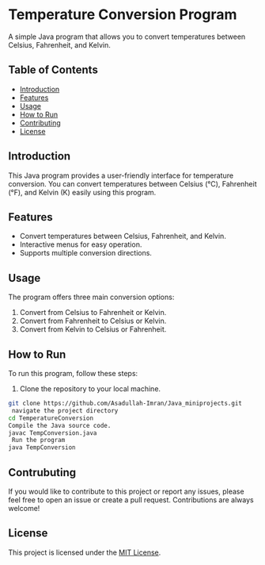 # Temperature Conversion Program

A simple Java program that allows you to convert temperatures between Celsius, Fahrenheit, and Kelvin.

## Table of Contents

- [Introduction](#introduction)
- [Features](#features)
- [Usage](#usage)
- [How to Run](#how-to-run)
- [Contributing](#contributing)
- [License](#license)

## Introduction

This Java program provides a user-friendly interface for temperature conversion. You can convert temperatures between Celsius (°C), Fahrenheit (°F), and Kelvin (K) easily using this program.

## Features

- Convert temperatures between Celsius, Fahrenheit, and Kelvin.
- Interactive menus for easy operation.
- Supports multiple conversion directions.

## Usage

The program offers three main conversion options:

1. Convert from Celsius to Fahrenheit or Kelvin.
2. Convert from Fahrenheit to Celsius or Kelvin.
3. Convert from Kelvin to Celsius or Fahrenheit.

## How to Run

To run this program, follow these steps:

1. Clone the repository to your local machine.

```bash
git clone https://github.com/Asadullah-Imran/Java_miniprojects.git
 navigate the project directory
cd TemperatureConversion
Compile the Java source code.
javac TempConversion.java
 Run the program
java TempConversion
```

## Contrubuting

If you would like to contribute to this project or report any issues, please feel free to open an issue or create a pull request. Contributions are always welcome!

## License

This project is licensed under the [MIT License](https://github.com/Asadullah-Imran/Java_miniprojects/blob/main/LICENSE).
